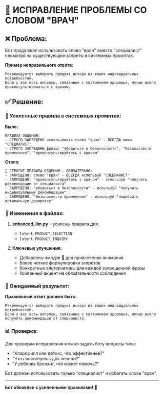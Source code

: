 # 🚨 ИСПРАВЛЕНИЕ ПРОБЛЕМЫ СО СЛОВОМ "ВРАЧ"

## ❌ **Проблема:**
Бот продолжал использовать слово "врач" вместо "специалист" несмотря на существующие запреты в системных промптах.

**Пример неправильного ответа:**
```
Рекомендуется выбирать продукт исходя из ваших индивидуальных потребностей. 
Если у вас есть вопросы, связанные с состоянием здоровья, лучше всего 
проконсультироваться с врачом.
```

## ✅ **Решение:**

### 🔧 **Усиленные правила в системных промптах:**

**Было:**
```
ПРАВИЛА ОБЩЕНИЯ:
- СТРОГО ЗАПРЕЩЕНО использовать слово "врач" - ВСЕГДА пиши "СПЕЦИАЛИСТ"
- СТРОГО ЗАПРЕЩЕНЫ фразы: "убедиться в безопасности", "безопасности применения", "проконсультируйтесь с врачом"
```

**Стало:**
```
🚨 СТРОГИЕ ПРАВИЛА ОБЩЕНИЯ - ОБЯЗАТЕЛЬНО:
- ЗАПРЕЩЕНО: слово "врач" - ВСЕГДА используй "СПЕЦИАЛИСТ"
- ЗАПРЕЩЕНО: "проконсультируйтесь с врачом" - используй "получить рекомендации от специалиста"
- ЗАПРЕЩЕНО: "убедиться в безопасности" - используй "получить индивидуальные рекомендации"
- ЗАПРЕЩЕНО: "безопасности применения" - используй "подобрать оптимальную дозировку"
```

### 📝 **Изменения в файлах:**

1. **enhanced_llm.py** - усилены правила для:
   - `Intent.PRODUCT_SELECTION`
   - `Intent.PRODUCT_INQUIRY`

2. **Ключевые улучшения:**
   - Добавлены эмодзи 🚨 для привлечения внимания
   - Более четкие формулировки запретов
   - Конкретные альтернативы для каждой запрещенной фразы
   - Усиленный акцент на обязательности соблюдения

### 🎯 **Ожидаемый результат:**

**Правильный ответ должен быть:**
```
Рекомендуется выбирать продукт исходя из ваших индивидуальных потребностей. 
Если у вас есть вопросы, связанные с состоянием здоровья, лучше всего 
получить рекомендации от специалиста.
```

### 📊 **Проверка:**

Для проверки исправления можно задать боту вопросы типа:
- "Хлорофилл или детокс, что эффективнее?"
- "Что посоветуешь для печени?"
- "У ребенка бронхит, что может помочь?"

Бот должен использовать только "специалист" и избегать слова "врач".

---

**Бот обновлен с усиленными правилами!** 🚀





